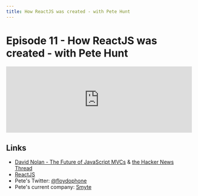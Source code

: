 ```yaml
---
title: How ReactJS was created - with Pete Hunt
---
```


# Episode 11 - How ReactJS was created - with Pete Hunt

<iframe src="https://omny.fm/shows/future-of-coding/1-1-how-reactjs-was-created-with-pete-hunt/embed?style=artwork" width="100%" height="180" frameborder="0"></iframe>
    
## Links
    
*   [David Nolan - The Future of JavaScript MVCs](http://swannodette.github.io/2013/12/17/the-future-of-javascript-mvcs) & [the Hacker News Thread](https://news.ycombinator.com/item?id=6936975)
*   [ReactJS](https://facebook.github.io/react/)
*   Pete's Twitter: [@floydophone](https://twitter.com/floydophone)
*   Pete's current company: [Smyte](https://www.smyte.com/)